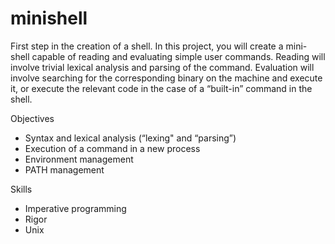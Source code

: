 # minishell

First step in the creation of a shell. In this project, you will create a mini-shell capable of reading and evaluating simple user commands. Reading will involve trivial lexical analysis and parsing of the command. Evaluation will involve searching for the corresponding binary on the machine and execute it, or execute the relevant code in the case of a “built-in” command in the shell.

Objectives
  - Syntax and lexical analysis (“lexing" and “parsing”)
  - Execution of a command in a new process
  - Environment management
  - PATH management
  
Skills
  - Imperative programming
  - Rigor
  - Unix
  
